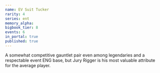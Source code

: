 ```yaml
---
name: EV Suit Tucker
rarity: 4
series: ent
memory_alpha:
bigbook_tier: 8
events: 6
in_portal: true
published: true
---
```


A somewhat competitive gauntlet pair even among legendaries and a respectable event ENG base, but Jury Rigger is his most valuable attribute for the average player.
